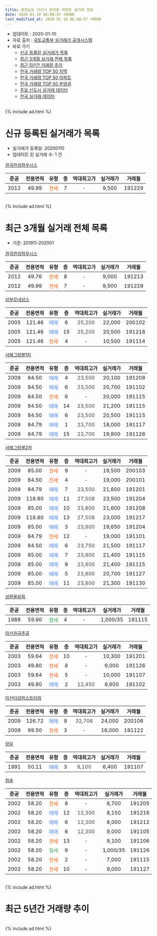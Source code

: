 ```yaml
---
title: 충청남도 아산시 권곡동 아파트 실거래 정보
date: 2020-01-10 06:08:57 +0900
last_modified_at: 2020-01-10 06:08:57 +0900
---
```


* 업데이트 : 2020-01-10
* 자료 출처 : [국토교통부 실거래가 공개시스템](http://rt.molit.go.kr)
* 바로 가기
    * [신규 등록된 실거래가 목록](#신규-등록된-실거래가-목록)
    * [최근 3개월 실거래 전체 목록](#최근-3개월-실거래-전체-목록)
    * [최근 5년간 거래량 추이](#최근-5년간-거래량-추이)
    * [전국 거래량 TOP 50 지역](https://inasie.github.io/apt-trade-info/최근-3개월-전국에서-가장-거래가-많이-발생한-지역)
    * [전국 거래량 TOP 50 아파트](https://inasie.github.io/apt-trade-info/최근-3개월-전국에서-가장-거래가-많이-발생한-아파트)
    * [전국 거래량 TOP 50 분양권](https://inasie.github.io/apt-trade-info/최근-3개월-전국에서-가장-거래가-많이-발생한-분양권)
    * [주요 신도시 실거래 데이터](https://inasie.github.io/apt-trade-info/주요-신도시)
    * [전국 실거래 데이터](https://inasie.github.io/apt-trade-info/전국)
<br>
{% include ad.html %}
<br>

# 신규 등록된 실거래가 목록
* 실거래가 등록일: 20200110
* 업데이트 된 실거래 수: 1 건


[권곡한성하우시스](https://search.naver.com/search.naver?query=%EC%B6%A9%EC%B2%AD%EB%82%A8%EB%8F%84+%EC%95%84%EC%82%B0%EC%8B%9C+%EA%B6%8C%EA%B3%A1%EB%8F%99+%EA%B6%8C%EA%B3%A1%ED%95%9C%EC%84%B1%ED%95%98%EC%9A%B0%EC%8B%9C%EC%8A%A4)

|준공|전용면적|유형|층|역대최고가|실거래가|거래월|
|:---:|:---:|:---:|:---:|:---:|:---:|:---:|
|2012|49.99|<span style="color:#ff5a00">전세</span>|7|<span style="color:#444444">-</span>|9,500|191229|


<br>
{% include ad.html %}
<br>

# 최근 3개월 실거래 전체 목록
* 기준: 201911-202001


[권곡한성하우시스](https://search.naver.com/search.naver?query=%EC%B6%A9%EC%B2%AD%EB%82%A8%EB%8F%84+%EC%95%84%EC%82%B0%EC%8B%9C+%EA%B6%8C%EA%B3%A1%EB%8F%99+%EA%B6%8C%EA%B3%A1%ED%95%9C%EC%84%B1%ED%95%98%EC%9A%B0%EC%8B%9C%EC%8A%A4)

|준공|전용면적|유형|층|역대최고가|실거래가|거래월|
|:---:|:---:|:---:|:---:|:---:|:---:|:---:|
|2012|49.76|<span style="color:#ff5a00">전세</span>|8|<span style="color:#444444">-</span>|9,000|191213|
|2012|49.99|<span style="color:#ff5a00">전세</span>|7|<span style="color:#444444">-</span>|9,500|191229|

[삼부르네상스](https://search.naver.com/search.naver?query=%EC%B6%A9%EC%B2%AD%EB%82%A8%EB%8F%84+%EC%95%84%EC%82%B0%EC%8B%9C+%EA%B6%8C%EA%B3%A1%EB%8F%99+%EC%82%BC%EB%B6%80%EB%A5%B4%EB%84%A4%EC%83%81%EC%8A%A4)

|준공|전용면적|유형|층|역대최고가|실거래가|거래월|
|:---:|:---:|:---:|:---:|:---:|:---:|:---:|
|2005|121.46|<span style="color:#4285f3">매매</span>|6|<span style="color:#444444">25,200</span>|22,000|200102|
|2005|121.46|<span style="color:#4285f3">매매</span>|15|<span style="color:#444444">25,200</span>|20,500|191218|
|2005|121.46|<span style="color:#ff5a00">전세</span>|4|<span style="color:#444444">-</span>|10,500|191114|

[서해그랑블1차](https://search.naver.com/search.naver?query=%EC%B6%A9%EC%B2%AD%EB%82%A8%EB%8F%84+%EC%95%84%EC%82%B0%EC%8B%9C+%EA%B6%8C%EA%B3%A1%EB%8F%99+%EC%84%9C%ED%95%B4%EA%B7%B8%EB%9E%91%EB%B8%941%EC%B0%A8)

|준공|전용면적|유형|층|역대최고가|실거래가|거래월|
|:---:|:---:|:---:|:---:|:---:|:---:|:---:|
|2009|84.50|<span style="color:#4285f3">매매</span>|4|<span style="color:#444444">23,500</span>|20,100|191208|
|2009|84.50|<span style="color:#4285f3">매매</span>|6|<span style="color:#444444">23,500</span>|20,700|191102|
|2009|84.50|<span style="color:#ff5a00">전세</span>|6|<span style="color:#444444">-</span>|20,000|191115|
|2009|84.50|<span style="color:#4285f3">매매</span>|14|<span style="color:#444444">23,500</span>|21,200|191115|
|2009|84.50|<span style="color:#4285f3">매매</span>|6|<span style="color:#444444">23,500</span>|20,500|191115|
|2009|84.79|<span style="color:#4285f3">매매</span>|1|<span style="color:#444444">23,700</span>|18,000|191117|
|2009|84.79|<span style="color:#4285f3">매매</span>|15|<span style="color:#444444">23,700</span>|19,800|191128|

[서해그랑블2차](https://search.naver.com/search.naver?query=%EC%B6%A9%EC%B2%AD%EB%82%A8%EB%8F%84+%EC%95%84%EC%82%B0%EC%8B%9C+%EA%B6%8C%EA%B3%A1%EB%8F%99+%EC%84%9C%ED%95%B4%EA%B7%B8%EB%9E%91%EB%B8%942%EC%B0%A8)

|준공|전용면적|유형|층|역대최고가|실거래가|거래월|
|:---:|:---:|:---:|:---:|:---:|:---:|:---:|
|2009|85.00|<span style="color:#ff5a00">전세</span>|9|<span style="color:#444444">-</span>|19,500|200103|
|2009|84.50|<span style="color:#ff5a00">전세</span>|4|<span style="color:#444444">-</span>|19,000|200101|
|2009|84.79|<span style="color:#4285f3">매매</span>|7|<span style="color:#444444">23,500</span>|21,600|191201|
|2009|118.80|<span style="color:#4285f3">매매</span>|11|<span style="color:#444444">27,508</span>|23,500|191204|
|2009|85.00|<span style="color:#4285f3">매매</span>|10|<span style="color:#444444">23,800</span>|21,600|191208|
|2009|118.80|<span style="color:#4285f3">매매</span>|13|<span style="color:#444444">27,508</span>|23,000|191217|
|2009|85.00|<span style="color:#4285f3">매매</span>|3|<span style="color:#444444">23,800</span>|19,650|191204|
|2009|84.79|<span style="color:#ff5a00">전세</span>|12|<span style="color:#444444">-</span>|19,000|191101|
|2009|84.50|<span style="color:#4285f3">매매</span>|6|<span style="color:#444444">23,750</span>|21,500|191117|
|2009|85.00|<span style="color:#4285f3">매매</span>|7|<span style="color:#444444">23,800</span>|21,400|191115|
|2009|85.00|<span style="color:#4285f3">매매</span>|9|<span style="color:#444444">23,800</span>|21,400|191115|
|2009|85.00|<span style="color:#4285f3">매매</span>|5|<span style="color:#444444">23,800</span>|20,700|191127|
|2009|85.00|<span style="color:#4285f3">매매</span>|11|<span style="color:#444444">23,800</span>|21,300|191130|

[성환올림픽](https://search.naver.com/search.naver?query=%EC%B6%A9%EC%B2%AD%EB%82%A8%EB%8F%84+%EC%95%84%EC%82%B0%EC%8B%9C+%EA%B6%8C%EA%B3%A1%EB%8F%99+%EC%84%B1%ED%99%98%EC%98%AC%EB%A6%BC%ED%94%BD)

|준공|전용면적|유형|층|역대최고가|실거래가|거래월|
|:---:|:---:|:---:|:---:|:---:|:---:|:---:|
|1988|59.90|<span style="color:#34a853">월세</span>|4|<span style="color:#444444">-</span>|1,000/35|191115|

[아산권곡주공](https://search.naver.com/search.naver?query=%EC%B6%A9%EC%B2%AD%EB%82%A8%EB%8F%84+%EC%95%84%EC%82%B0%EC%8B%9C+%EA%B6%8C%EA%B3%A1%EB%8F%99+%EC%95%84%EC%82%B0%EA%B6%8C%EA%B3%A1%EC%A3%BC%EA%B3%B5)

|준공|전용면적|유형|층|역대최고가|실거래가|거래월|
|:---:|:---:|:---:|:---:|:---:|:---:|:---:|
|2003|59.64|<span style="color:#ff5a00">전세</span>|10|<span style="color:#444444">-</span>|10,300|191201|
|2003|49.80|<span style="color:#ff5a00">전세</span>|8|<span style="color:#444444">-</span>|9,000|191126|
|2003|59.64|<span style="color:#ff5a00">전세</span>|5|<span style="color:#444444">-</span>|10,000|191107|
|2003|49.80|<span style="color:#4285f3">매매</span>|2|<span style="color:#444444">12,450</span>|8,600|191102|

[아산더샵퍼스트타워](https://search.naver.com/search.naver?query=%EC%B6%A9%EC%B2%AD%EB%82%A8%EB%8F%84+%EC%95%84%EC%82%B0%EC%8B%9C+%EA%B6%8C%EA%B3%A1%EB%8F%99+%EC%95%84%EC%82%B0%EB%8D%94%EC%83%B5%ED%8D%BC%EC%8A%A4%ED%8A%B8%ED%83%80%EC%9B%8C)

|준공|전용면적|유형|층|역대최고가|실거래가|거래월|
|:---:|:---:|:---:|:---:|:---:|:---:|:---:|
|2009|126.72|<span style="color:#4285f3">매매</span>|9|<span style="color:#444444">32,706</span>|24,000|200106|
|2009|99.50|<span style="color:#ff5a00">전세</span>|3|<span style="color:#444444">-</span>|16,000|191122|

[양우](https://search.naver.com/search.naver?query=%EC%B6%A9%EC%B2%AD%EB%82%A8%EB%8F%84+%EC%95%84%EC%82%B0%EC%8B%9C+%EA%B6%8C%EA%B3%A1%EB%8F%99+%EC%96%91%EC%9A%B0)

|준공|전용면적|유형|층|역대최고가|실거래가|거래월|
|:---:|:---:|:---:|:---:|:---:|:---:|:---:|
|1991|50.11|<span style="color:#4285f3">매매</span>|3|<span style="color:#444444">8,100</span>|6,400|191107|

[청솔](https://search.naver.com/search.naver?query=%EC%B6%A9%EC%B2%AD%EB%82%A8%EB%8F%84+%EC%95%84%EC%82%B0%EC%8B%9C+%EA%B6%8C%EA%B3%A1%EB%8F%99+%EC%B2%AD%EC%86%94)

|준공|전용면적|유형|층|역대최고가|실거래가|거래월|
|:---:|:---:|:---:|:---:|:---:|:---:|:---:|
|2002|58.20|<span style="color:#ff5a00">전세</span>|8|<span style="color:#444444">-</span>|8,700|191205|
|2002|58.20|<span style="color:#4285f3">매매</span>|12|<span style="color:#444444">12,300</span>|8,150|191216|
|2002|58.20|<span style="color:#4285f3">매매</span>|6|<span style="color:#444444">12,300</span>|8,000|191212|
|2002|58.20|<span style="color:#4285f3">매매</span>|6|<span style="color:#444444">12,300</span>|9,000|191105|
|2002|58.20|<span style="color:#ff5a00">전세</span>|13|<span style="color:#444444">-</span>|9,100|191106|
|2002|58.20|<span style="color:#34a853">월세</span>|9|<span style="color:#444444">-</span>|1,000/35|191126|
|2002|58.20|<span style="color:#ff5a00">전세</span>|2|<span style="color:#444444">-</span>|7,000|191115|
|2002|58.20|<span style="color:#ff5a00">전세</span>|10|<span style="color:#444444">-</span>|9,000|191127|


<br>
{% include ad.html %}
<br>

# 최근 5년간 거래량 추이


<div style="width:100%;">
    <canvas id="deal_progress" height="200"></canvas>
</div>

<script>
new Chart(document.getElementById("deal_progress"), {
    type: 'line',
    data: {
        labels: ['201501','201502','201503','201504','201505','201506','201507','201508','201509','201510','201511','201512','201601','201602','201603','201604','201605','201606','201607','201608','201609','201610','201611','201612','201701','201702','201703','201704','201705','201706','201707','201708','201709','201710','201711','201712','201801','201802','201803','201804','201805','201806','201807','201808','201809','201810','201811','201812','201901','201902','201903','201904','201905','201906','201907','201908','201909','201910','201911','201912','202001'],
        datasets: [{
            label: '매매',
            pointRadius: 1,
            data: [26, 27, 55, 32, 19, 16, 21, 9, 25, 24, 32, 15, 11, 21, 12, 19, 19, 23, 16, 15, 12, 23, 12, 15, 17, 14, 15, 8, 12, 23, 21, 18, 23, 19, 15, 19, 7, 17, 23, 23, 23, 15, 19, 16, 17, 24, 21, 15, 6, 12, 15, 15, 15, 11, 15, 13, 14, 13, 13, 9, 2],
            borderColor: "rgba(255, 201, 14, 1)",
            backgroundColor: "rgba(255, 201, 14, 0.5)",
            fill: false,
            lineTension: 0
        },{
            label: '전월세',
            pointRadius: 1,
            data: [20, 24, 29, 27, 20, 15, 24, 20, 18, 28, 15, 20, 14, 19, 18, 6, 19, 16, 18, 20, 18, 22, 15, 14, 11, 18, 10, 15, 28, 20, 18, 17, 27, 21, 12, 18, 10, 14, 12, 11, 15, 16, 13, 10, 9, 11, 11, 12, 16, 17, 14, 17, 11, 16, 8, 17, 13, 13, 11, 4, 2],
            borderColor: "rgba(0, 141, 185, 1)",
            backgroundColor: "rgba(0, 141, 185, 0.5)",
            fill: false,
            lineTension: 0
        }
        ]
    },
    options: {
        responsive: true,
        title: {
            display: false
        },
        tooltips: {
            mode: 'index',
            intersect: false
        },
        hover: {
            mode: 'nearest',
            intersect: true
        },
        scales: {
            xAxes: [{
                display: true,
                scaleLabel: {
                    display: true,
                    labelString: '년/월'
                }
            }],
            yAxes: [{
                display: true,
                ticks: {
                    suggestedMin: 0,
                },
                scaleLabel: {
                    display: true,
                    labelString: '실거래 수'
                }
            }]
        }
    }
});

</script>


<br>
{% include ad.html %}
<br>


